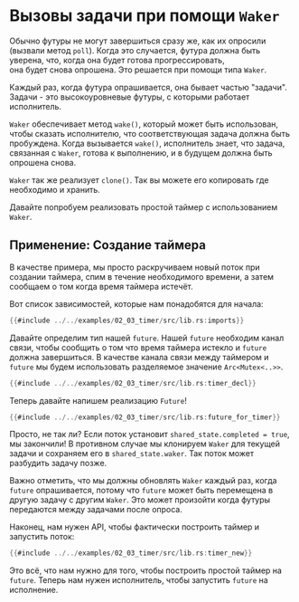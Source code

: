 # Вызовы задачи при помощи `Waker`

Обычно футуры не могут завершиться сразу же, как их опросили 
(вызвали метод `poll`). Когда это случается, футура 
должна быть уверена, что, когда она будет готова прогрессировать,  
она будет снова опрошена. Это решается при помощи типа 
`Waker`.

Каждый раз, когда футура опрашивается, она бывает частью 
"задачи". Задачи - это высокоуровневые футуры, с которыми 
работает исполнитель.

`Waker` обеспечивает метод `wake()`, который может быть использован, чтобы сказать исполнителю, что
соответствующая задача должна быть пробуждена. Когда вызывается `wake()`, исполнитель
знает, что задача, связанная с `Waker`, готова к выполнению, и
в будущем должна быть опрошена снова.

`Waker` так же реализует `clone()`. Так вы можете его копировать где необходимо и хранить.

Давайте попробуем реализовать простой таймер с использованием `Waker`.

## Применение: Создание таймера

В качестве примера, мы просто раскручиваем новый поток при создании таймера, спим в течение необходимого времени, а затем сообщаем о том когда время таймера истечёт.

Вот список зависимостей, которые нам понадобятся для начала:

```rust
{{#include ../../examples/02_03_timer/src/lib.rs:imports}}
```

Давайте определим тип нашей `future`. Нашей `future` необходим канал связи, чтобы сообщить о том что время таймера истекло и `future` должна завершиться.
В качестве канала связи между таймером и `future` мы будем использовать разделяемое значение `Arc<Mutex<..>>`.

```rust
{{#include ../../examples/02_03_timer/src/lib.rs:timer_decl}}
```

Теперь давайте напишем реализацию `Future`!

```rust
{{#include ../../examples/02_03_timer/src/lib.rs:future_for_timer}}
```

Просто, не так ли? Если поток установит `shared_state.completed = true`, мы закончили! В противном случае мы клонируем `Waker` для текущей задачи и сохраняем его в `shared_state.waker`. Так поток может разбудить задачу позже.

Важно отметить, что мы должны обновлять `Waker` каждый раз, когда `future` опрашивается, потому что `future` может быть перемещена в другую задачу с другим `Waker`.
Это может произойти когда футуры передаются между задачами после опроса.

Наконец, нам нужен API, чтобы фактически построить таймер и запустить поток:

```rust
{{#include ../../examples/02_03_timer/src/lib.rs:timer_new}}
```

Это всё, что нам нужно для того, чтобы построить простой таймер на `future`. Теперь нам нужен исполнитель, чтобы запустить `future` на исполнение.
